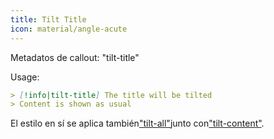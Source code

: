 ```yaml
---
title: Tilt Title
icon: material/angle-acute
---
```


Metadatos de callout: "tilt-title"

Usage:
```md
> [!info|tilt-title] The title will be tilted
> Content is shown as usual
```

El estilo en sí se aplica también["tilt-all"](../combined-styling/page-17.md)junto con["tilt-content"](../content-styling/page-7.md).